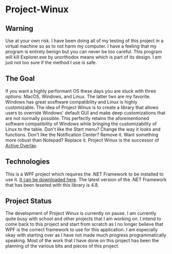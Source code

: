 # Project-Winux

## Warning
Use at your own risk. I have been doing all of my testing of this project in a virtual machine so as to not harm my computer. I have a feeling that my program is entirely benign but you can never be too careful. This program will kill Explorer.exe by unorthodox means which is part of its design. I am just not too sure if the method I use is safe.

## The Goal
If you want a highly performant OS these days you are stuck with three options: MacOS, Windows, and Linux. The latter two are my favorite. Windows has great sosftware compatibility and Linux is highly customizable. The idea of Project Winux is to create a library that allows users to override Windows' default GUI and make deep customizations that are not normally possible. This perfectly retains the aforementioned software compatibility of Windows while bringing the customizability of Linux to the table. Don't like the Start menu? Change the way it looks and functions. Don't like the Notification Center? Remove it. Want something more robust than Notepad? Replace it. Project Winux is the successor of [Active Overlay](https://github.com/ndnestor/Active-Overlay).

## Technologies
This is a WPF project which requires the .NET Framework to be installed to use it. [It can be downloaded here](https://dotnet.microsoft.com/download/dotnet-framework). The latest version of the .NET Framework that has been teseted with this library is 4.8.

## Project Status
The development of Project Winux is currently on pause. I am currently quite busy with school and other projects that I am working on. I intend to come back to this project and start from scratch as I no longer believe that WPF is the correct framework to use for this application. I am especially okay with starting over as I have not made much progress programmatically speaking. Most of the work that I have done on this project has been the planning of the various bits and pieces of this project.
